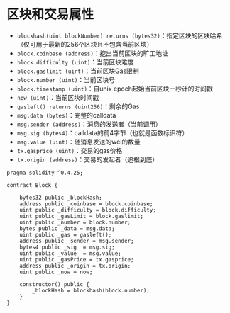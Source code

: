 # 区块和交易属性

- `blockhash(uint blockNumber) returns (bytes32)`：指定区块的区块哈希（仅可用于最新的256个区块且不包含当前区块）
- `block.coinbase (address)`：挖出当前区块的旷工地址
- `block.difficulty (uint)`：当前区块难度
- `block.gaslimit (uint)`：当前区块Gas限制
- `block.number (uint)`：当前区块号
- `block.timestamp (uint)`：自unix epoch起始当前区块一秒计的时间戳
- `now (uint)`：当前区块时间戳
- `gasleft() returns (uint256)`：剩余的Gas
- `msg.data (bytes)`：完整的calldata
- `msg.sender (address)`：消息的发送者（当前调用）
- `msg.sig (bytes4)`：calldata的前4字节（也就是函数标识符）
- `msg.value (uint)`：随消息发送的wei的数量
- `tx.gasprice (uint)`：交易的gas价格
- `tx.origin (address)`：交易的发起者（追根到底）

```solidity
pragma solidity ^0.4.25;

contract Block {
    
    bytes32 public _blockHash;
    address public _coinbase = block.coinbase;
    uint public _difficulty = block.difficulty;
    uint public _gasLimit = block.gaslimit;
    uint public _number = block.number;
    bytes public _data = msg.data;
    uint public _gas = gasleft();
    address public _sender = msg.sender;
    bytes4 public _sig  = msg.sig;
    uint public _value  = msg.value;
    uint public _gasPrice = tx.gasprice;
    address public _origin = tx.origin;
    uint public _now = now;

    constructor() public {
        _blockHash = blockhash(block.number);
    }
}
```

